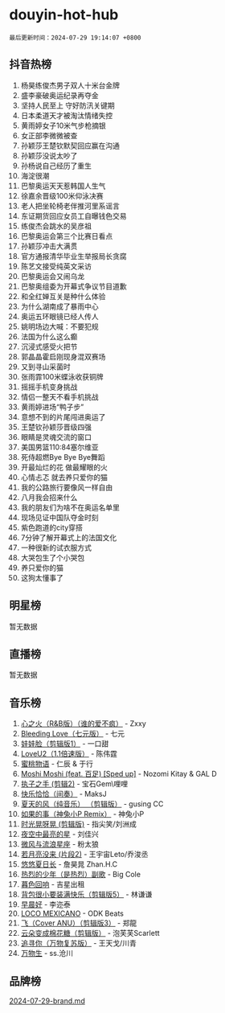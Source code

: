 # douyin-hot-hub

`最后更新时间：2024-07-29 19:14:07 +0800`

## 抖音热榜

1. 杨昊练俊杰男子双人十米台金牌
1. 盛李豪破奥运纪录再夺金
1. 坚持人民至上 守好防汛关键期
1. 日本柔道天才被淘汰情绪失控
1. 黄雨婷女子10米气步枪摘银
1. 女正部李微微被查
1. 孙颖莎王楚钦默契回应赢在沟通
1. 孙颖莎没说太吵了
1. 孙杨说自己经历了重生
1. 海淀很潮
1. 巴黎奥运天天惹韩国人生气
1. 徐嘉余晋级100米仰泳决赛
1. 老人把坐轮椅老伴推河里系谣言
1. 东证期货回应女员工自曝钱色交易
1. 练俊杰会跳水的吴彦祖
1. 巴黎奥运会第三个比赛日看点
1. 孙颖莎冲击大满贯
1. 官方通报清华毕业生举报局长贪腐
1. 陈艺文接受纯英文采访
1. 巴黎奥运会又闹乌龙
1. 巴黎奥组委为开幕式争议节目道歉
1. 和全红婵互关是种什么体验
1. 为什么湖南成了暴雨中心
1. 奥运五环眼镜已经人传人
1. 姚明场边大喊：不要犯规
1. 法国为什么这么癫
1. 沉浸式感受火把节
1. 郭晶晶霍启刚现身混双赛场
1. 又到寻山采菌时
1. 张雨霏100米蝶泳收获铜牌
1. 摇摇手机变身挑战
1. 情侣一整天不看手机挑战
1. 黄雨婷进场“鸭子步”
1. 意想不到的片尾闯进奥运了
1. 王楚钦孙颖莎晋级四强
1. 眼睛是灵魂交流的窗口
1. 美国男篮110:84塞尔维亚
1. 死侍超燃Bye Bye Bye舞蹈
1. 开最灿烂的花 做最耀眼的火
1. 心情忐忑 就去养只爱你的猫
1. 我的公路旅行要像风一样自由
1. 八月我会招来什么
1. 我的朋友们为啥不在奥运名单里
1. 现场见证中国队夺金时刻
1. 紫色跑道的city穿搭
1. 7分钟了解开幕式上的法国文化
1. 一种很新的试衣服方式
1. 大哭包生了个小哭包
1. 养只爱你的猫
1. 这狗太懂事了

## 明星榜

暂无数据

## 直播榜

暂无数据

## 音乐榜

1. [心之火（R&B版）（谁的爱不疯）](https://sf5-hl-cdn-tos.douyinstatic.com/obj/tos-cn-ve-2774/okemkEDaIBBE3OosftCgMxlFkLQZRw37t36ZQv) - Zxxy
1. [Bleeding Love（七元版）](https://sf3-cdn-tos.douyinstatic.com/obj/tos-cn-ve-2774/oEgC9eZFHQ1MfSRnrfkzFp8AayDWqAQMABBgUs) - 七元
1. [娃娃脸（剪辑版1）](https://sf3-cdn-tos.douyinstatic.com/obj/tos-cn-ve-2774/oIimSCgQoNUePTAZ1Ba7TeADY4KetGYsVFeaaB) - 一口甜
1. [LoveU2（1.1倍速版）](https://sf3-cdn-tos.douyinstatic.com/obj/tos-cn-ve-2774/oQMeDffLaEmgMwgCOEMAFCI6INzoFPgWdD0rsa) - 陈伟霆
1. [蜜桃物语](https://sf5-hl-cdn-tos.douyinstatic.com/obj/tos-cn-ve-2774/oIhOSCZtIACtYU4XQkngiW9kCBfVD1Fz9IYeqL) - 仁辰 & 于行
1. [Moshi Moshi (feat. 百足) [Sped up]](https://sf5-hl-cdn-tos.douyinstatic.com/obj/tos-cn-ve-2774/ocCPFQcXJLeroaIdQLIGAoeeYM3OAUYGDguHXz) - Nozomi Kitay & GAL D
1. [执子之手 (剪辑2)](https://sf3-cdn-tos.douyinstatic.com/obj/tos-cn-ve-2774/oUoZLQjCc31XzqsBnBQUNgeKtYPBcgbFDwtfcu) - 宝石Gem\哩哩
1. [快乐恰恰（间奏）](https://sf6-cdn-tos.douyinstatic.com/obj/tos-cn-ve-2774/oMesum3HvWQXJxuMFeVYzf54o2QzH5aEBPOCAn) - MaksJ
1. [夏天的风（纯音乐） （剪辑版）](https://sf5-hl-cdn-tos.douyinstatic.com/obj/tos-cn-ve-2774/oUzLjBZZFQAoNRmGokEeD5zfQCObp6UeFAnTa6) - gusing CC
1. [如果的事（神兔小P Remix）](https://sf5-hl-cdn-tos.douyinstatic.com/obj/tos-cn-ve-2774/okHtAffz3g4ZB0BMQn9iC9BC6AciI3xCmgQTqt) - 神兔小P
1. [时光晃呀晃 (剪辑版)](https://sf3-cdn-tos.douyinstatic.com/obj/tos-cn-ve-2774/o8ACeQem3gwI1x3GIYGAfKG0LJebKFRJDwRwyW) - 指尖笑/刘洲成
1. [夜空中最亮的星](https://sf5-hl-cdn-tos.douyinstatic.com/obj/tos-cn-ve-2774/o4IfgGwqqnFeXEMGaS8JBzJAdayAaCeoxqbjCD) - 刘佳兴
1. [微风与流浪星座](https://sf3-cdn-tos.douyinstatic.com/obj/tos-cn-ve-2774/okQfeAMGaEbRLJILIMJGeKgg1CgIeCNAsmx8IR) - 粉太狼
1. [若月亮没来 (片段2)](https://sf5-hl-cdn-tos.douyinstatic.com/obj/tos-cn-ve-2774/ocQavLLjkCOeDxGyYeIMGgNAIwJ0QXE1Ve3Fzv) - 王宇宙Leto/乔浚丞
1. [悠悠夏日长](https://sf5-hl-cdn-tos.douyinstatic.com/obj/tos-cn-ve-2774/oUMrdhm6MSeLCU1aI6CXCBFtQzFEGafJYAeDgE) - 詹昊晁 Zhan.H.C
1. [热烈的少年（是热烈）副歌](https://sf5-hl-cdn-tos.douyinstatic.com/obj/tos-cn-ve-2774/owVNI0CLDAUMtSz6TEYvfFBFL4UDFFhLfgK8fa) - Big Cole
1. [暮色回响](https://sf5-hl-cdn-tos.douyinstatic.com/obj/tos-cn-ve-2774/ogmtI1ftCDEkkgJG5NlBfFoiaBQtGMF3ZTdrIO) - 吉星出租
1. [背包很小要装满快乐（剪辑版5）](https://sf5-hl-cdn-tos.douyinstatic.com/obj/tos-cn-ve-2774/oUqSJIiBjw2pxsBAiQRmkbZGJrlGCMBPpIW90) - 林谦谦
1. [早晨好](https://sf5-hl-cdn-tos.douyinstatic.com/obj/tos-cn-ve-2774/oEn1iBCi6Im33ZOg97tePPMfoRzXBPLBQ1plD3) - 李迩泰
1. [LOCO MEXICANO](https://sf5-hl-cdn-tos.douyinstatic.com/obj/tos-cn-ve-2774/owxVoxJorA4ILBfsMAjU6t7O1xW9w0tS7EYzh6) - ODK Beats
1. [飞（Cover ANU）（剪辑版3）](https://sf5-hl-cdn-tos.douyinstatic.com/obj/tos-cn-ve-2774/7fceff03e2694974b0f5a59c8eb131aa) - 郑龍
1. [云朵变成棉花糖（剪辑版）](https://sf5-hl-cdn-tos.douyinstatic.com/obj/tos-cn-ve-2774/o8LC84GQLALFfXeyJmh8KE61byVQYMMeAZLfEI) - 泡芙芙Scarlett
1. [追寻你（万物复苏版）](https://sf5-hl-cdn-tos.douyinstatic.com/obj/tos-cn-ve-2774/oYeAZJsbjIDit9APmBg8u6uDUQnHmoCf3gbo74) - 王天戈/川青
1. [万物生](https://sf5-hl-cdn-tos.douyinstatic.com/obj/tos-cn-ve-2774/oYmc57nRMikxBnetIc1y6BCoOZFN5QfURgQDTE) - ss.沧川

## 品牌榜

[2024-07-29-brand.md](2024-07-29-brand.md)
